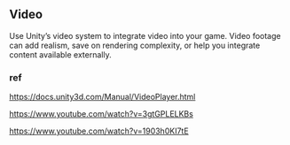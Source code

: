 ## Video
Use Unity’s video system to integrate video into your game. 
Video footage can add realism, save on rendering complexity, or help you integrate content available externally.



### ref
https://docs.unity3d.com/Manual/VideoPlayer.html

https://www.youtube.com/watch?v=3gtGPLELKBs

https://www.youtube.com/watch?v=1903h0KI7tE

